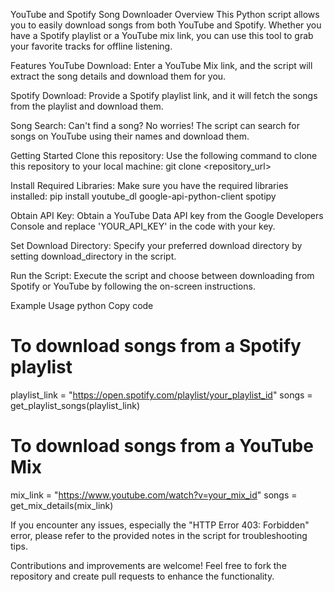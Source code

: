 YouTube and Spotify Song Downloader
Overview
This Python script allows you to easily download songs from both YouTube and Spotify. Whether you have a Spotify playlist or a YouTube mix link, you can use this tool to grab your favorite tracks for offline listening.

Features
YouTube Download: Enter a YouTube Mix link, and the script will extract the song details and download them for you.

Spotify Download: Provide a Spotify playlist link, and it will fetch the songs from the playlist and download them.

Song Search: Can't find a song? No worries! The script can search for songs on YouTube using their names and download them.

Getting Started
Clone this repository: Use the following command to clone this repository to your local machine:
git clone <repository_url>


Install Required Libraries: Make sure you have the required libraries installed:
pip install youtube_dl google-api-python-client spotipy

Obtain API Key: 
Obtain a YouTube Data API key from the Google Developers Console and replace 'YOUR_API_KEY' in the code with your key.

Set Download Directory: Specify your preferred download directory by setting download_directory in the script.

Run the Script: Execute the script and choose between downloading from Spotify or YouTube by following the on-screen instructions.

Example Usage
python
Copy code
# To download songs from a Spotify playlist
playlist_link = "https://open.spotify.com/playlist/your_playlist_id"
songs = get_playlist_songs(playlist_link)

# To download songs from a YouTube Mix
mix_link = "https://www.youtube.com/watch?v=your_mix_id"
songs = get_mix_details(mix_link)

If you encounter any issues, especially the "HTTP Error 403: Forbidden" error, please refer to the provided notes in the script for troubleshooting tips.

Contributions and improvements are welcome! Feel free to fork the repository and create pull requests to enhance the functionality.
